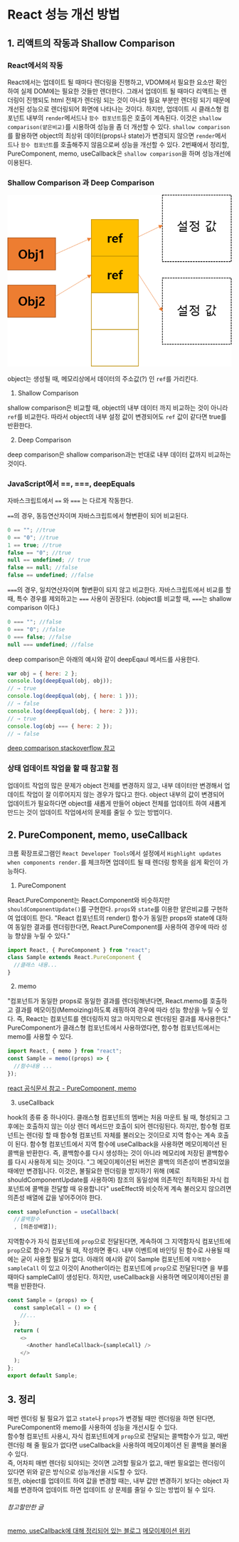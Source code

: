 # React 성능 개선 방법

## 1. 리액트의 작동과 Shallow Comparison

### React에서의 작동

React에서는 업데이트 될 때마다 렌더링을 진행하고, VDOM에서 필요한 요소만 확인하여 실제 DOM에는 필요한 것들만 렌더한다. 그래서 업데이트 될 때마다 리액트는 렌더링이 진행되도 html 전체가 렌더링 되는 것이 아니라 필요 부분만 렌더링 되기 때문에 개선된 성능으로 렌더링되어 화면에 나타나는 것이다. 하지만, 업데이트 시 클래스형 컴포넌트 내부의 `render`메서드나 `함수 컴포넌트`등은 호출이 계속된다. 이것은 `shallow comparison(얕은비교)`를 시용하여 성능을 좀 더 개선할 수 있다. `shallow comparison`를 활용하면 object의 최상위 데이터(props나 state)가 변경되지 않으면 `render`메서드나 `함수 컴포넌트`를 호출해주지 않음으로써 성능을 개선할 수 있다. 2번째에서 정리할, PureComponent, memo, useCallback은 `shallow comparison`을 하며 성능개선에 이용된다.

### Shallow Comparison 과 Deep Comparison

![object-ref](./images/2020-10-22_PerfomanceImprovement/object_ref.png)

object는 생성될 때, 메모리상에서 데이터의 주소값(?) 인 `ref`를 가리킨다.

1. Shallow Comparison

shallow comparison은 비교할 때, object의 내부 데이터 까지 비교하는 것이 아니라 `ref`를 비교한다. 따라서 object의 내부 설정 값이 변경되어도 `ref` 값이 같다면 true를 반환한다.

2. Deep Comparison

deep comparison은 shallow comparison과는 반대로 내부 데이터 값까지 비교하는 것이다.

### JavaScript에서 ==, ===, deepEquals

자바스크립트에서 `==` 와 `===` 는 다르게 작동한다.

`==`의 경우, 동등연산자이며 자바스크립트에서 형변환이 되어 비교된다.

```js
0 == ""; //true
0 == "0"; //true
1 == true; //true
false == "0"; //true
null == undefined; // true
false == null; //false
false == undefined; //false
```

`===`의 경우, 일치연산자이며 형변환이 되지 않고 비교한다. 자바스크립트에서 비교를 할 때, 특수 경우를 제외하고는 `===` 사용이 권장된다. (object를 비교할 때, `===`는 shallow comparison 이다.)

```js
0 === ""; //false
0 === "0"; //false
0 === false; //false
null === undefined; //false
```

deep comparison은 아래의 예시와 같이 deepEqaul 메서드를 사용한다.

```js
var obj = { here: 2 };
console.log(deepEqual(obj, obj));
// → true
console.log(deepEqual(obj, { here: 1 }));
// → false
console.log(deepEqual(obj, { here: 2 }));
// → true
console.log(obj === { here: 2 });
// → false
```

[deep comparison stackoverflow 참고](https://stackoverflow.com/questions/38400594/javascript-deep-comparison)

### 상태 업데이트 작업을 할 때 참고할 점

업데이트 작업의 많은 문제가 object 전체를 변경하지 않고, 내부 데이터만 변경해서 업데이트 작업이 잘 이루어지지 않는 경우가 많다고 한다. object 내부의 값이 변경되어 업데이트가 필요하다면 object를 새롭게 만들어 object 전체를 업데이트 하여 새룝게 만드는 것이 업데이트 작업에서의 문제를 줄일 수 있는 방법이다.

## 2. PureComponent, memo, useCallback

크롬 확장프로그램인 `React Developer Tools`에서 설정에서 `Highlight updates when components render.`를 체크하면 업데이트 될 때 렌더링 항목을 쉽게 확인이 가능하다.

1. PureComponent

React.PureComponent는 React.Component와 비슷하지만 `shouldComponentUpdate()`를 구현한다. `props`와 `state`를 이용한 얕은비교를 구현하여 업데이트 한다. "React 컴포넌트의 render() 함수가 동일한 props와 state에 대하여 동일한 결과를 렌더링한다면, React.PureComponent를 사용하여 경우에 따라 성능 향상을 누릴 수 있다."

```js
import React, { PureComponent } from "react";
class Sample extends React.PureComponent {
  //클래스 내용...
}
```

2. memo

"컴포넌트가 동일한 props로 동일한 결과를 렌더링해낸다면, React.memo를 호출하고 결과를 메모이징(Memoizing)하도록 래핑하여 경우에 따라 성능 향상을 누릴 수 있다. 즉, React는 컴포넌트를 렌더링하지 않고 마지막으로 렌더링된 결과를 재사용한다."
PureComponent가 클래스형 컴포넌트에서 사용하였다면, 함수형 컴포넌트에서는 memo를 사용할 수 있다.

```js
import React, { memo } from "react";
const Sample = memo((props) => {
  //함수내용 ...
});
```

[react 공식문서 참고 - PureComponent, memo](https://ko.reactjs.org/docs/react-api.html#reactpurecomponent)

3. useCallback

hook의 종류 중 하나이다. 클래스형 컴포넌트의 멤버는 처음 마운트 될 때, 형성되고 그 후에는 호출하지 않는 이상 렌더 메서드만 호출이 되어 렌더링된다. 하지만, 함수형 컴포넌트는 렌더링 할 때 함수형 컴포넌트 자체를 불러오는 것이므로 지역 함수는 계속 호출이 된다. 함수형 컴포넌트에서 지역 함수에 useCallback을 사용하면 메모이제이션 된 콜백을 반환한다. 즉, 콜백함수를 다시 생성하는 것이 아니라 메모리에 저장된 콜백함수를 다시 사용하게 되는 것이다. "그 메모이제이션된 버전은 콜백의 의존성이 변경되었을 때에만 변경됩니다. 이것은, 불필요한 렌더링을 방지하기 위해 (예로 shouldComponentUpdate를 사용하여) 참조의 동일성에 의존적인 최적화된 자식 컴포넌트에 콜백을 전달할 때 유용합니다" useEffect와 비슷하게 계속 불러오지 않으려면 의존성 배열에 값을 넣어주어야 한다.

```js
const sampleFunction = useCallback(
  //콜백함수
  , [의존성배열]);
```

지역함수가 자식 컴포넌트에 `prop`으로 전달된다면, 계속하여 그 지역함자식 컴포넌트에 `prop`으로 함수가 전달 될 때, 작성하면 좋다. 내부 이벤트에 바인딩 된 함수로 사용될 때에는 굳이 사용할 필요가 없다. 아래의 예시와 같이 Sample 컴포넌트에 `지역함수 sampleCall` 이 있고 이것이 Another이라는 컴포넌트에 `prop`으로 전달된다면 <Another/>을 부를 때마다 sampleCall이 생성된다. 하지만, useCallback을 사용하면 메모이제이션된 콜백을 반환한다.

```js
const Sample = (props) => {
  const sampleCall = () => {
    //...
  };
  return (
    <>
      <Another handleCallback={sampleCall} />
    </>
  );
};
export default Sample;
```

## 3. 정리

매번 렌더링 될 필요가 없고 `state`나 `props`가 변경될 때만 렌더링을 하면 된다면, PureComponent와 memo를 사용하여 성능을 개선시킬 수 있다.  
함수형 컴포넌트 사용시, 자식 컴포넌트에게 `prop`으로 전달되는 콜백함수가 있고, 매번 렌더링 해 줄 필요가 없다면 useCallback을 사용하여 메모이제이션 된 콜백을 불러올 수 있다.  
즉, 어차피 매번 렌더링 되야되는 것이면 고려할 필요가 없고, 매번 필요없는 렌더링이 있다면 위와 같은 방식으로 성능개선을 시도할 수 있다.  
또한, object를 업데이트 하여 값을 변경할 때는, 내부 값만 변경하기 보다는 object 자체를 변경하여 업데이트 하면 업데이트 상 문제를 줄일 수 있는 방법이 될 수 있다.

###### 참고할만한 글

[memo, useCallback에 대해 정리되어 있는 블로그](https://velog.io/@yejinh/useCallback%EA%B3%BC-React.Memo%EC%9D%84-%ED%86%B5%ED%95%9C-%EB%A0%8C%EB%8D%94%EB%A7%81-%EC%B5%9C%EC%A0%81%ED%99%94)
[메모이제이션 위키](https://ko.wikipedia.org/wiki/%EB%A9%94%EB%AA%A8%EC%9D%B4%EC%A0%9C%EC%9D%B4%EC%85%98)
